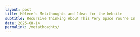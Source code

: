 ```yaml
---
layout: post
title: Hélène's Metathoughts and Ideas for the Website
subtitle: Recursive Thinking About This Very Space You're In
date: 2025-08-14
permalink: /metathoughts/
---
```

